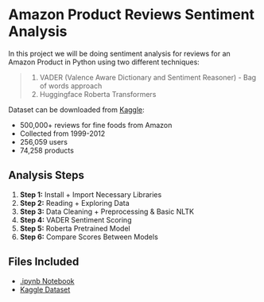 # Amazon Product Reviews Sentiment Analysis 

In this project we will be doing sentiment analysis for reviews for an Amazon Product in Python using two different techniques:
>1. VADER (Valence Aware Dictionary and Sentiment Reasoner) - Bag of words approach
>2. Huggingface Roberta Transformers

Dataset can be downloaded from [Kaggle](https://www.kaggle.com/datasets/snap/amazon-fine-food-reviews):
- 500,000+ reviews for fine foods from Amazon
- Collected from 1999-2012
- 256,059 users
- 74,258 products

## Analysis Steps

1. **Step 1:** Install + Import Necessary Libraries
2. **Step 2:** Reading + Exploring Data
3. **Step 3:** Data Cleaning + Preprocessing & Basic NLTK
4. **Step 4:** VADER Sentiment Scoring
5. **Step 5:** Roberta Pretrained Model
6. **Step 6:** Compare Scores Between Models

## Files Included
- [.ipynb Notebook](https://github.com/alaa-mohamedahmed/amazon-reviews-sentiment-analysis/blob/main/amazon-reviews-sentiment-analysis.ipynb)
- [Kaggle Dataset](https://www.kaggle.com/datasets/snap/amazon-fine-food-reviews)
